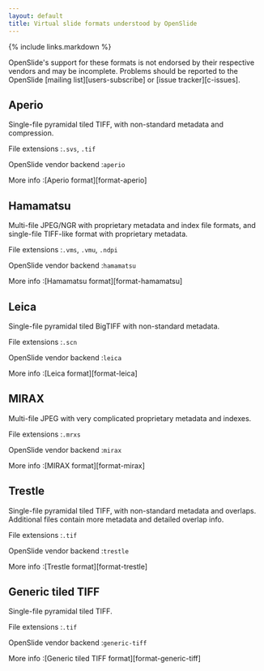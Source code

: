 ```yaml
---
layout: default
title: Virtual slide formats understood by OpenSlide
---
```


{% include links.markdown %}

OpenSlide's support for these formats is not endorsed by their respective
vendors and may be incomplete.  Problems should be reported to the OpenSlide
[mailing list][users-subscribe] or [issue tracker][c-issues].


Aperio
------

Single-file pyramidal tiled TIFF, with non-standard metadata and compression.

File extensions
:`.svs`, `.tif`

OpenSlide vendor backend
:`aperio`

More info
:[Aperio format][format-aperio]


Hamamatsu
---------

Multi-file JPEG/NGR with proprietary metadata and index file formats, and
single-file TIFF-like format with proprietary metadata.

File extensions
:`.vms`, `.vmu`, `.ndpi`

OpenSlide vendor backend
:`hamamatsu`

More info
:[Hamamatsu format][format-hamamatsu]


Leica
-----

Single-file pyramidal tiled BigTIFF with non-standard metadata.

File extensions
:`.scn`

OpenSlide vendor backend
:`leica`

More info
:[Leica format][format-leica]


MIRAX
-----

Multi-file JPEG with very complicated proprietary metadata and indexes.

File extensions
:`.mrxs`

OpenSlide vendor backend
:`mirax`

More info
:[MIRAX format][format-mirax]


Trestle
-------
Single-file pyramidal tiled TIFF, with non-standard metadata and
overlaps.  Additional files contain more metadata and detailed overlap info.

File extensions
:`.tif`

OpenSlide vendor backend
:`trestle`

More info
:[Trestle format][format-trestle]


Generic tiled TIFF
------------------

Single-file pyramidal tiled TIFF.

File extensions
:`.tif`

OpenSlide vendor backend
:`generic-tiff`

More info
:[Generic tiled TIFF format][format-generic-tiff]
